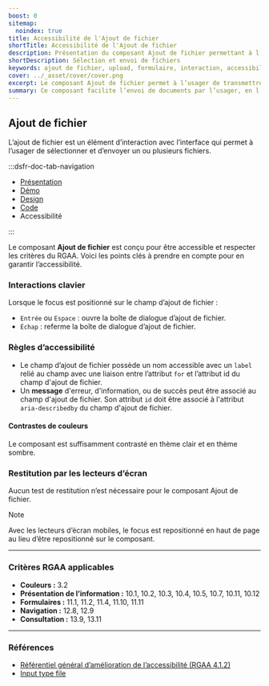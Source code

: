 ```yaml
---
boost: 0
sitemap:
  noindex: true
title: Accessibilité de l'Ajout de fichier
shortTitle: Accessibilité de l'Ajout de fichier
description: Présentation du composant Ajout de fichier permettant à l’usager de sélectionner et envoyer un ou plusieurs fichiers via une interface.
shortDescription: Sélection et envoi de fichiers
keywords: ajout de fichier, upload, formulaire, interaction, accessibilité, design système, DSFR, sélection, fichier multiple
cover: ../_asset/cover/cover.png
excerpt: Le composant Ajout de fichier permet à l’usager de transmettre un ou plusieurs fichiers à travers une interface, avec des indications claires sur les formats attendus et les erreurs éventuelles.
summary: Ce composant facilite l’envoi de documents par l’usager, en l’intégrant aux formulaires de façon accessible et informative. Il prend en compte les contraintes liées aux fichiers (format, poids, nature), propose des variantes pour l’envoi multiple et signale les erreurs rencontrées lors de l’interaction. Son design est standardisé et non personnalisable pour garantir la cohérence visuelle dans l’ensemble du service.
---
```


## Ajout de fichier

L’ajout de fichier est un élément d’interaction avec l’interface qui permet à l’usager de sélectionner et d’envoyer un ou plusieurs fichiers.

:::dsfr-doc-tab-navigation

- [Présentation](../index.md)
- [Démo](../demo/index.md)
- [Design](../design/index.md)
- [Code](../code/index.md)
- Accessibilité

:::

Le composant **Ajout de fichier** est conçu pour être accessible et respecter les critères du RGAA. Voici les points clés à prendre en compte pour en garantir l’accessibilité.

### Interactions clavier

Lorsque le focus est positionné sur le champ d’ajout de fichier&nbsp;:

- `Entrée` ou `Espace`&nbsp;: ouvre la boîte de dialogue d’ajout de fichier.
- `Échap`&nbsp;: referme la boîte de dialogue d’ajout de fichier.

### Règles d’accessibilité

- Le champ d’ajout de fichier possède un nom accessible avec un `label` relié au champ avec une liaison entre l’attribut `for` et l’attribut id du champ d'ajout de fichier.
- Un **message** d'erreur, d'information, ou de succès peut être associé au champ d'ajout de fichier. Son attribut `id` doit être associé à l'attribut `aria-describedby` du champ d'ajout de fichier.

#### Contrastes de couleurs

Le composant est suffisamment contrasté en thème clair et en thème sombre.

### Restitution par les lecteurs d’écran

Aucun test de restitution n’est nécessaire pour le composant Ajout de fichier.

> [!NOTE]
> Avec les lecteurs d’écran mobiles, le focus est repositionné en haut de page au lieu d’être repositionné sur le composant.

---

### Critères RGAA applicables

- **Couleurs&nbsp;:** 3.2
- **Présentation de l’information&nbsp;:** 10.1, 10.2, 10.3, 10.4, 10.5, 10.7, 10.11, 10.12
- **Formulaires&nbsp;:** 11.1, 11.2, 11.4, 11.10, 11.11
- **Navigation&nbsp;:** 12.8, 12.9
- **Consultation&nbsp;:** 13.9, 13.11

---

### Références

- [Référentiel général d’amélioration de l’accessibilité (RGAA 4.1.2)](https://accessibilite.numerique.gouv.fr/methode/criteres-et-tests/)
- [Input type file](https://html.spec.whatwg.org/#file-upload-state-(type=file))


